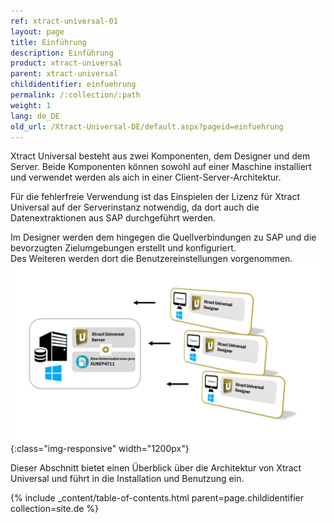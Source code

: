 ```yaml
---
ref: xtract-universal-01
layout: page
title: Einführung
description: Einführung
product: xtract-universal
parent: xtract-universal
childidentifier: einfuehrung
permalink: /:collection/:path
weight: 1
lang: de_DE
old_url: /Xtract-Universal-DE/default.aspx?pageid=einfuehrung
---
```


Xtract Universal besteht aus zwei Komponenten, dem Designer und dem Server. Beide Komponenten können sowohl auf einer Maschine installiert und verwendet werden als aich in einer Client-Server-Architektur. 

Für die fehlerfreie Verwendung ist das Einspielen der Lizenz für Xtract Universal auf der Serverinstanz notwendig, da dort auch die Datenextraktionen aus SAP durchgeführt werden. 

Im Designer werden dem hingegen die Quellverbindungen zu SAP und die bevorzugten Zielumgebungen erstellt und konfiguriert.  
Des Weiteren werden dort die Benutzereinstellungen vorgenommen. <br>
![client_server_architektur_xu_FINAL](/img/content/client_server_architektur_xu_FINAL.png){:class="img-responsive" width="1200px"}

Dieser Abschnitt bietet einen Überblick über die Architektur von Xtract Universal und führt in die Installation und Benutzung ein.

{% include _content/table-of-contents.html parent=page.childidentifier collection=site.de %}
